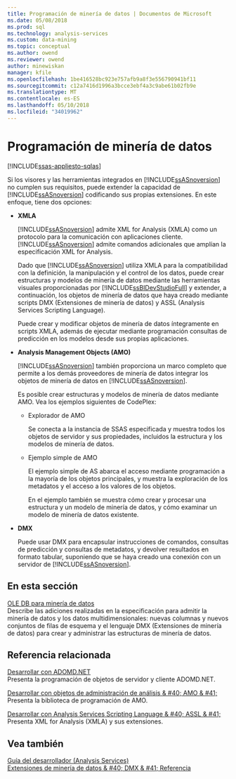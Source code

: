```yaml
---
title: Programación de minería de datos | Documentos de Microsoft
ms.date: 05/08/2018
ms.prod: sql
ms.technology: analysis-services
ms.custom: data-mining
ms.topic: conceptual
ms.author: owend
ms.reviewer: owend
author: minewiskan
manager: kfile
ms.openlocfilehash: 1be416528bc923e757afb9a8f3e556790941bf11
ms.sourcegitcommit: c12a7416d1996a3bcce3ebf4a3c9abe61b02fb9e
ms.translationtype: MT
ms.contentlocale: es-ES
ms.lasthandoff: 05/10/2018
ms.locfileid: "34019962"
---
```

# <a name="data-mining-programming"></a>Programación de minería de datos
[!INCLUDE[ssas-appliesto-sqlas](../includes/ssas-appliesto-sqlas.md)]

  Si los visores y las herramientas integrados en [!INCLUDE[ssASnoversion](../includes/ssasnoversion-md.md)] no cumplen sus requisitos, puede extender la capacidad de [!INCLUDE[ssASnoversion](../includes/ssasnoversion-md.md)] codificando sus propias extensiones. En este enfoque, tiene dos opciones:  
  
-   **XMLA**  
  
     [!INCLUDE[ssASnoversion](../includes/ssasnoversion-md.md)] admite XML for Analysis (XMLA) como un protocolo para la comunicación con aplicaciones cliente. [!INCLUDE[ssASnoversion](../includes/ssasnoversion-md.md)] admite comandos adicionales que amplían la especificación XML for Analysis.  
  
     Dado que [!INCLUDE[ssASnoversion](../includes/ssasnoversion-md.md)] utiliza XMLA para la compatibilidad con la definición, la manipulación y el control de los datos, puede crear estructuras y modelos de minería de datos mediante las herramientas visuales proporcionadas por [!INCLUDE[ssBIDevStudioFull](../includes/ssbidevstudiofull-md.md)] y extender, a continuación, los objetos de minería de datos que haya creado mediante scripts DMX (Extensiones de minería de datos) y ASSL (Analysis Services Scripting Language).  
  
     Puede crear y modificar objetos de minería de datos íntegramente en scripts XMLA, además de ejecutar mediante programación consultas de predicción en los modelos desde sus propias aplicaciones.  
  
-   **Analysis Management Objects (AMO)**  
  
     [!INCLUDE[ssASnoversion](../includes/ssasnoversion-md.md)] también proporciona un marco completo que permite a los demás proveedores de minería de datos integrar los objetos de minería de datos en [!INCLUDE[ssASnoversion](../includes/ssasnoversion-md.md)].  
  
     Es posible crear estructuras y modelos de minería de datos mediante AMO. Vea los ejemplos siguientes de CodePlex:  
  
    -   Explorador de AMO  
  
         Se conecta a la instancia de SSAS especificada y muestra todos los objetos de servidor y sus propiedades, incluidos la estructura y los modelos de minería de datos.  
  
    -   Ejemplo simple de AMO  
  
         El ejemplo simple de AS abarca el acceso mediante programación a la mayoría de los objetos principales, y muestra la exploración de los metadatos y el acceso a los valores de los objetos.  
  
         En el ejemplo también se muestra cómo crear y procesar una estructura y un modelo de minería de datos, y cómo examinar un modelo de minería de datos existente.  
  
-   **DMX**  
  
     Puede usar DMX para encapsular instrucciones de comandos, consultas de predicción y consultas de metadatos, y devolver resultados en formato tabular, suponiendo que se haya creado una conexión con un servidor de [!INCLUDE[ssASnoversion](../includes/ssasnoversion-md.md)].  
  
## <a name="in-this-section"></a>En esta sección  
 [OLE DB para minería de datos](../analysis-services/data-mining-programming-ole-db.md)  
 Describe las adiciones realizadas en la especificación para admitir la minería de datos y los datos multidimensionales: nuevas columnas y nuevos conjuntos de filas de esquema y el lenguaje DMX (Extensiones de minería de datos) para crear y administrar las estructuras de minería de datos.  
  
## <a name="related-reference"></a>Referencia relacionada  
 [Desarrollar con ADOMD.NET](../analysis-services/multidimensional-models/adomd-net/developing-with-adomd-net.md)  
 Presenta la programación de objetos de servidor y cliente ADOMD.NET.  
  
 [Desarrollar con objetos de administración de análisis & #40; AMO & #41;](../analysis-services/multidimensional-models/analysis-management-objects/developing-with-analysis-management-objects-amo.md)  
 Presenta la biblioteca de programación de AMO.  
  
 [Desarrollar con Analysis Services Scripting Language & #40; ASSL & #41;](../analysis-services/multidimensional-models/scripting-language-assl/developing-with-analysis-services-scripting-language-assl.md)  
 Presenta XML for Analysis (XMLA) y sus extensiones.  
  
## <a name="see-also"></a>Vea también  
 [Guía del desarrollador (Analysis Services)](../analysis-services/analysis-services-developer-documentation.md)   
 [Extensiones de minería de datos & #40; DMX & #41; Referencia](../dmx/data-mining-extensions-dmx-reference.md)  
  
  
